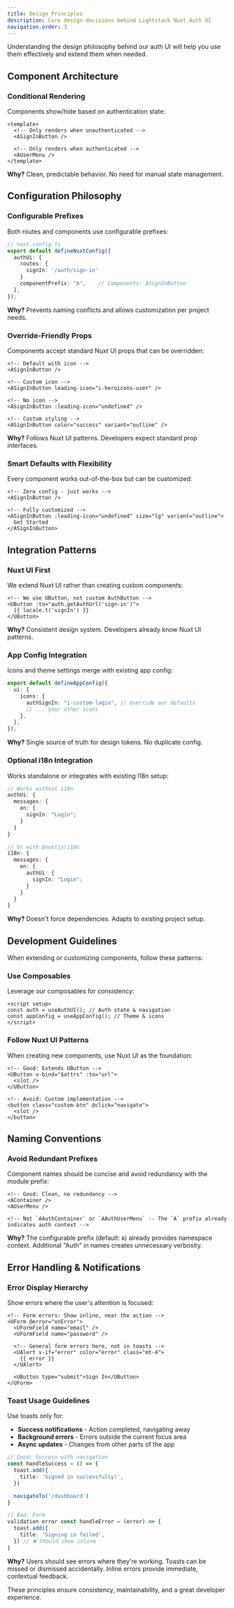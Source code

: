 ```yaml
---
title: Design Principles
description: Core design decisions behind Lightstack Nuxt Auth UI
navigation.order: 3
---
```


Understanding the design philosophy behind our auth UI will help you use them effectively and extend them when needed.

## Component Architecture

### Conditional Rendering

Components show/hide based on authentication state:

```vue
<template>
  <!-- Only renders when unauthenticated -->
  <ASignInButton />

  <!-- Only renders when authenticated -->
  <AUserMenu />
</template>
```

**Why?** Clean, predictable behavior. No need for manual state management.

## Configuration Philosophy

### Configurable Prefixes

Both routes and components use configurable prefixes:

```typescript
// nuxt.config.ts
export default defineNuxtConfig({
  authUi: {
    routes: {
      signIn: '/auth/sign-in'
    }
    componentPrefix: "A",    // Components: ASignInButton
  },
});
```

**Why?** Prevents naming conflicts and allows customization per project needs.

### Override-Friendly Props

Components accept standard Nuxt UI props that can be overridden:

```vue
<!-- Default with icon -->
<ASignInButton />

<!-- Custom icon -->
<ASignInButton leading-icon="i-heroicons-user" />

<!-- No icon -->
<ASignInButton :leading-icon="undefined" />

<!-- Custom styling -->
<ASignInButton color="success" variant="outline" />
```

**Why?** Follows Nuxt UI patterns. Developers expect standard prop interfaces.

### Smart Defaults with Flexibility

Every component works out-of-the-box but can be customized:

```vue
<!-- Zero config - just works -->
<ASignInButton />

<!-- Fully customized -->
<ASignInButton :leading-icon="undefined" size="lg" variant="outline">
  Get Started
</ASignInButton>
```

## Integration Patterns

### Nuxt UI First

We extend Nuxt UI rather than creating custom components:

```vue
<!-- We use UButton, not custom AuthButton -->
<UButton :to="auth.getAuthUrl('sign-in')">
  {{ locale.t('signIn') }}
</UButton>
```

**Why?** Consistent design system. Developers already know Nuxt UI patterns.

### App Config Integration

Icons and theme settings merge with existing app config:

```typescript [app.config.ts]
export default defineAppConfig({
  ui: {
    icons: {
      authSignIn: "i-custom-login", // Override our defaults
      // ... your other icons
    },
  },
});
```

**Why?** Single source of truth for design tokens. No duplicate config.

### Optional i18n Integration

Works standalone or integrates with existing i18n setup:

```typescript [nuxt.config.ts]
// Works without i18n
authUi: {
  messages: {
    en: {
      signIn: "Login";
    }
  }
}

// Or with @nuxtjs/i18n
i18n: {
  messages: {
    en: {
      authUi: {
        signIn: "Login";
      }
    }
  }
}
```

**Why?** Doesn't force dependencies. Adapts to existing project setup.

## Development Guidelines

When extending or customizing components, follow these patterns:

### Use Composables

Leverage our composables for consistency:

```vue
<script setup>
const auth = useAuthUI(); // Auth state & navigation
const appConfig = useAppConfig(); // Theme & icons
</script>
```

### Follow Nuxt UI Patterns

When creating new components, use Nuxt UI as the foundation:

```vue
<!-- Good: Extends UButton -->
<UButton v-bind="$attrs" :to="url">
  <slot />
</UButton>

<!-- Avoid: Custom implementation -->
<button class="custom-btn" @click="navigate">
  <slot />
</button>
```

## Naming Conventions

### Avoid Redundant Prefixes

Component names should be concise and avoid redundancy with the module prefix:

```vue
<!-- Good: Clean, no redundancy -->
<AContainer />
<AUserMenu />

<!-- Not `AAuthContainer` or `AAuthUserMenu` -- The `A` prefix already indicates auth context -->
```

**Why?** The configurable prefix (default: `A`) already provides namespace context. Additional "Auth" in names creates unnecessary verbosity.

## Error Handling & Notifications

### Error Display Hierarchy

Show errors where the user's attention is focused:

```vue
<!-- Form errors: Show inline, near the action -->
<UForm @error="onError">
  <UFormField name="email" />
  <UFormField name="password" />
  
  <!-- General form errors here, not in toasts -->
  <UAlert v-if="error" color="error" class="mt-4">
    {{ error }}
  </UAlert>
  
  <UButton type="submit">Sign In</UButton>
</UForm>
```

### Toast Usage Guidelines

Use toasts only for:

- **Success notifications** - Action completed, navigating away
- **Background errors** - Errors outside the current focus area
- **Async updates** - Changes from other parts of the app

```typescript
// Good: Success with navigation
const handleSuccess = () => {
  toast.add({
    title: 'Signed in successfully!',
  })

  navigateTo('/dashboard')
}

// Bad: Form
validation error const handleError = (error) => {
  toast.add({
    title: 'Signing in failed',
  }) // ❌ Should show inline
}
```

**Why?** Users should see errors where they're working. Toasts can be missed or dismissed accidentally. Inline errors provide immediate, contextual feedback.

These principles ensure consistency, maintainability, and a great developer experience.
